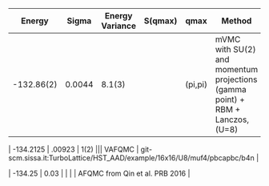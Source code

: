 |       Energy    |  Sigma          | Energy Variance  |  S(qmax)          | qmax             | Method                                                                         | Data repository   |
| ----------------| ----------------| -----------------| ----------------| -----------------| --------------------------------------------------------------------------------| ------------------|
|    -132.86(2) |   0.0044  |   8.1(3)       |                             | (pi,pi)              | mVMC with SU(2) and momentum projections (gamma point) + RBM + Lanczos, (U=8)     | 


| -134.2125  |  .00923 |  1(2)  |||  VAFQMC |  git-scm.sissa.it:TurboLattice/HST_AAD/example/16x16/U8/muf4/pbcapbc/b4n |

| -134.25    | 0.03    |            |                  |                    | AFQMC from Qin et al. PRB 2016 |
